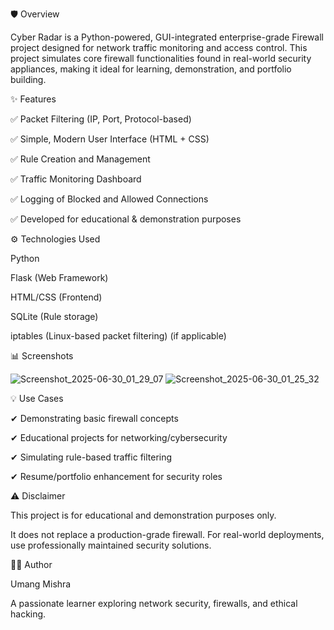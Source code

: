 🛡️ Overview

Cyber Radar is a Python-powered, GUI-integrated enterprise-grade Firewall project designed for network traffic monitoring and access control. 
This project simulates core firewall functionalities found in real-world security appliances, making it ideal for learning, demonstration, and portfolio building.



✨ Features

✅ Packet Filtering (IP, Port, Protocol-based)

✅ Simple, Modern User Interface (HTML + CSS)

✅ Rule Creation and Management

✅ Traffic Monitoring Dashboard

✅ Logging of Blocked and Allowed Connections

✅ Developed for educational & demonstration purposes




⚙️ Technologies Used

Python

Flask (Web Framework)

HTML/CSS (Frontend)

SQLite (Rule storage)

iptables (Linux-based packet filtering) (if applicable)



📊 Screenshots

![Screenshot_2025-06-30_01_29_07](https://github.com/user-attachments/assets/ee3439da-94c5-41dd-951c-cb73e78b9bab)
![Screenshot_2025-06-30_01_25_32](https://github.com/user-attachments/assets/950a683e-7adb-4a11-adaf-9419086f546a)



💡 Use Cases

✔ Demonstrating basic firewall concepts

✔ Educational projects for networking/cybersecurity

✔ Simulating rule-based traffic filtering

✔ Resume/portfolio enhancement for security roles





⚠️ Disclaimer

This project is for educational and demonstration purposes only.

It does not replace a production-grade firewall. For real-world deployments, use professionally maintained security solutions.



🙋‍♂️ Author

Umang Mishra

A passionate learner exploring network security, firewalls, and ethical hacking.

